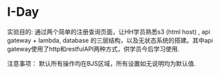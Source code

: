 # I-Day
实验目的:
通过两个简单的注册查询页面，让HH学员熟悉s3 (html host) , api gateway + lambda, database 的三层结构，以及无状态系统的搭建。其中api gateway使用了http和restfulAPI两种方式，供学员今后学习使用.

注意事项：
默认所有操作均在BJS区域，所有设置如无说明均为默认值.
